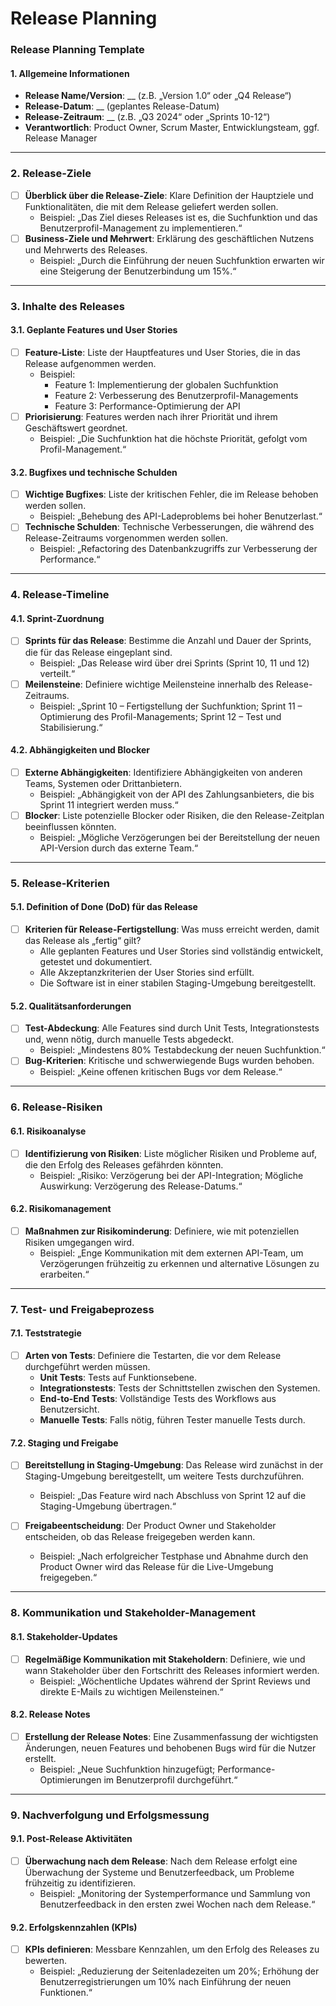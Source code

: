 # Release Planning

### **Release Planning Template**

#### **1. Allgemeine Informationen**
- **Release Name/Version**: __ (z.B. „Version 1.0“ oder „Q4 Release“)
- **Release-Datum**: __ (geplantes Release-Datum)
- **Release-Zeitraum**: __ (z.B. „Q3 2024“ oder „Sprints 10-12“)
- **Verantwortlich**: Product Owner, Scrum Master, Entwicklungsteam, ggf. Release Manager

---

### **2. Release-Ziele**
- [ ] **Überblick über die Release-Ziele**: Klare Definition der Hauptziele und Funktionalitäten, die mit dem Release geliefert werden sollen.
  - Beispiel: „Das Ziel dieses Releases ist es, die Suchfunktion und das Benutzerprofil-Management zu implementieren.“
- [ ] **Business-Ziele und Mehrwert**: Erklärung des geschäftlichen Nutzens und Mehrwerts des Releases.
  - Beispiel: „Durch die Einführung der neuen Suchfunktion erwarten wir eine Steigerung der Benutzerbindung um 15%.“

---

### **3. Inhalte des Releases**

#### **3.1. Geplante Features und User Stories**
- [ ] **Feature-Liste**: Liste der Hauptfeatures und User Stories, die in das Release aufgenommen werden.
  - Beispiel: 
    - Feature 1: Implementierung der globalen Suchfunktion
    - Feature 2: Verbesserung des Benutzerprofil-Managements
    - Feature 3: Performance-Optimierung der API
- [ ] **Priorisierung**: Features werden nach ihrer Priorität und ihrem Geschäftswert geordnet.
  - Beispiel: „Die Suchfunktion hat die höchste Priorität, gefolgt vom Profil-Management.“

#### **3.2. Bugfixes und technische Schulden**
- [ ] **Wichtige Bugfixes**: Liste der kritischen Fehler, die im Release behoben werden sollen.
  - Beispiel: „Behebung des API-Ladeproblems bei hoher Benutzerlast.“
- [ ] **Technische Schulden**: Technische Verbesserungen, die während des Release-Zeitraums vorgenommen werden sollen.
  - Beispiel: „Refactoring des Datenbankzugriffs zur Verbesserung der Performance.“

---

### **4. Release-Timeline**

#### **4.1. Sprint-Zuordnung**
- [ ] **Sprints für das Release**: Bestimme die Anzahl und Dauer der Sprints, die für das Release eingeplant sind.
  - Beispiel: „Das Release wird über drei Sprints (Sprint 10, 11 und 12) verteilt.“
- [ ] **Meilensteine**: Definiere wichtige Meilensteine innerhalb des Release-Zeitraums.
  - Beispiel: „Sprint 10 – Fertigstellung der Suchfunktion; Sprint 11 – Optimierung des Profil-Managements; Sprint 12 – Test und Stabilisierung.“

#### **4.2. Abhängigkeiten und Blocker**
- [ ] **Externe Abhängigkeiten**: Identifiziere Abhängigkeiten von anderen Teams, Systemen oder Drittanbietern.
  - Beispiel: „Abhängigkeit von der API des Zahlungsanbieters, die bis Sprint 11 integriert werden muss.“
- [ ] **Blocker**: Liste potenzielle Blocker oder Risiken, die den Release-Zeitplan beeinflussen könnten.
  - Beispiel: „Mögliche Verzögerungen bei der Bereitstellung der neuen API-Version durch das externe Team.“

---

### **5. Release-Kriterien**

#### **5.1. Definition of Done (DoD) für das Release**
- [ ] **Kriterien für Release-Fertigstellung**: Was muss erreicht werden, damit das Release als „fertig“ gilt?
  - Alle geplanten Features und User Stories sind vollständig entwickelt, getestet und dokumentiert.
  - Alle Akzeptanzkriterien der User Stories sind erfüllt.
  - Die Software ist in einer stabilen Staging-Umgebung bereitgestellt.
  
#### **5.2. Qualitätsanforderungen**
- [ ] **Test-Abdeckung**: Alle Features sind durch Unit Tests, Integrationstests und, wenn nötig, durch manuelle Tests abgedeckt.
  - Beispiel: „Mindestens 80% Testabdeckung der neuen Suchfunktion.“
- [ ] **Bug-Kriterien**: Kritische und schwerwiegende Bugs wurden behoben.
  - Beispiel: „Keine offenen kritischen Bugs vor dem Release.“

---

### **6. Release-Risiken**

#### **6.1. Risikoanalyse**
- [ ] **Identifizierung von Risiken**: Liste möglicher Risiken und Probleme auf, die den Erfolg des Releases gefährden könnten.
  - Beispiel: „Risiko: Verzögerung bei der API-Integration; Mögliche Auswirkung: Verzögerung des Release-Datums.“
  
#### **6.2. Risikomanagement**
- [ ] **Maßnahmen zur Risikominderung**: Definiere, wie mit potenziellen Risiken umgegangen wird.
  - Beispiel: „Enge Kommunikation mit dem externen API-Team, um Verzögerungen frühzeitig zu erkennen und alternative Lösungen zu erarbeiten.“

---

### **7. Test- und Freigabeprozess**

#### **7.1. Teststrategie**
- [ ] **Arten von Tests**: Definiere die Testarten, die vor dem Release durchgeführt werden müssen.
  - **Unit Tests**: Tests auf Funktionsebene.
  - **Integrationstests**: Tests der Schnittstellen zwischen den Systemen.
  - **End-to-End Tests**: Vollständige Tests des Workflows aus Benutzersicht.
  - **Manuelle Tests**: Falls nötig, führen Tester manuelle Tests durch.

#### **7.2. Staging und Freigabe**
- [ ] **Bereitstellung in Staging-Umgebung**: Das Release wird zunächst in der Staging-Umgebung bereitgestellt, um weitere Tests durchzuführen.
  - Beispiel: „Das Feature wird nach Abschluss von Sprint 12 auf die Staging-Umgebung übertragen.“
  
- [ ] **Freigabeentscheidung**: Der Product Owner und Stakeholder entscheiden, ob das Release freigegeben werden kann.
  - Beispiel: „Nach erfolgreicher Testphase und Abnahme durch den Product Owner wird das Release für die Live-Umgebung freigegeben.“

---

### **8. Kommunikation und Stakeholder-Management**

#### **8.1. Stakeholder-Updates**
- [ ] **Regelmäßige Kommunikation mit Stakeholdern**: Definiere, wie und wann Stakeholder über den Fortschritt des Releases informiert werden.
  - Beispiel: „Wöchentliche Updates während der Sprint Reviews und direkte E-Mails zu wichtigen Meilensteinen.“

#### **8.2. Release Notes**
- [ ] **Erstellung der Release Notes**: Eine Zusammenfassung der wichtigsten Änderungen, neuen Features und behobenen Bugs wird für die Nutzer erstellt.
  - Beispiel: „Neue Suchfunktion hinzugefügt; Performance-Optimierungen im Benutzerprofil durchgeführt.“

---

### **9. Nachverfolgung und Erfolgsmessung**

#### **9.1. Post-Release Aktivitäten**
- [ ] **Überwachung nach dem Release**: Nach dem Release erfolgt eine Überwachung der Systeme und Benutzerfeedback, um Probleme frühzeitig zu identifizieren.
  - Beispiel: „Monitoring der Systemperformance und Sammlung von Benutzerfeedback in den ersten zwei Wochen nach dem Release.“
  
#### **9.2. Erfolgskennzahlen (KPIs)**
- [ ] **KPIs definieren**: Messbare Kennzahlen, um den Erfolg des Releases zu bewerten.
  - Beispiel: „Reduzierung der Seitenladezeiten um 20%; Erhöhung der Benutzerregistrierungen um 10% nach Einführung der neuen Funktionen.“
